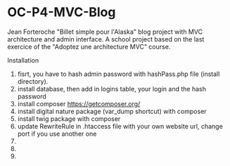 # OC-P4-MVC-Blog
Jean Forteroche "Billet simple pour l'Alaska" blog project with MVC architecture and admin interface.
A school project based on the last exercice of the "Adoptez une architecture MVC" course.

Installation
1. fisrt, you have to hash admin password with hashPass.php file (install directory).
2. install database, then add in logins table, your login and the hash password
3. install composer https://getcomposer.org/
4. install digital nature package (var_dump shortcut) with composer
5. install twig package with composer
6. update RewriteRule in .htaccess file with your own website url, change port if you use another one
7. 
8.
9.